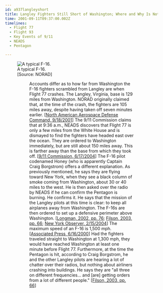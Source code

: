 ```yaml
---
id: a937langleyshort
title: Langley Fighters Still Short of Washington; Where and Why Is Not Clear
time: 2001-09-11T09:37:00.002Z
timelines:
  - Flight 77
  - Flight 93
  - Key Events of 9/11
  - NEADS
  - Pentagon

---
```


<figure class="image">
  <img alt="A typical F-16." src="//i2.wp.com/cdn.historycommons.org/images/events/311_f162050081722-9066.jpg" />
  <figcaption>A typical F-16.<br>[Source: NORAD]</figcaption>
<figure>

Accounts differ as to how far from Washington the F-16 fighters scrambled from Langley are when Flight 77 crashes. The Langley, Virginia, base is 129 miles from Washington. NORAD originally claimed that, at the time of the crash, the fighters are 105 miles away, despite having taken off seven minutes earlier. [[North American Aerospace Defense Command, 9/18/2001][1]] The 9/11 Commission claims that at 9:36 a.m., NEADS discovers that Flight 77 is only a few miles from the White House and is dismayed to find the fighters have headed east over the ocean. They are ordered to Washington immediately, but are still about 150 miles away. This is farther away than the base from which they took off. [[9/11 Commission, 6/17/2004][2]] The F-16 pilot codenamed Honey (who is apparently Captain Craig Borgstrom) offers a different explanation. As previously mentioned, he says they are flying toward New York, when they see a black column of smoke coming from Washington, about 30 or 40 miles to the west. He is then asked over the radio by NEADS if he can confirm the Pentagon is burning. He confirms it. He says that the mission of the Langley pilots at this time is clear: to keep all airplanes away from Washington. The F-16s are then ordered to set up a defensive perimeter above Washington. [[Longman, 2002, pp. 76][3]; [Filson, 2003, pp. 66][4]; [New York Observer, 2/15/2004][5]] The maximum speed of an F-16 is 1,500 mph. [[Associated Press, 6/16/2000][6]] Had the fighters traveled straight to Washington at 1,300 mph, they would have reached Washington at least one minute before Flight 77. Furthermore, at the time the Pentagon is hit, according to Craig Borgstrom, he and the other Langley pilots are hearing a lot of chatter over their radios, but nothing about airliners crashing into buildings. He says they are "all three on different frequencies… and [are] getting orders from a lot of different people." [[Filson, 2003, pp. 66][4]]

[1]: https://web.archive.org/web/20030809155434/http:/www.norad.mil/index.cfm?fuseaction=home.news_rel_09_18_01
[2]: https://web.archive.org/web/20040617211819/http://www.msnbc.msn.com/id/5233007/
[3]: https://www.amazon.com/Among-Heroes-United-Flight-Passengers/dp/0060099089
[4]: https://www.amazon.com/Air-War-Over-America-Defense/dp/061512416X
[5]: https://observer.com/2004/02/stewardess-idd-hijackers-early-transcripts-show/
[6]: https://web.archive.org/web/20000817190429/http://abcnews.go.com/sections/us/DailyNews/fighterjetdown000616.html
